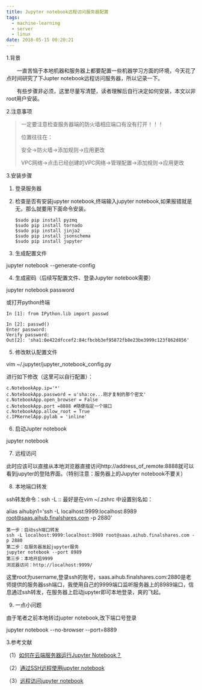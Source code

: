 ```yaml
---
title: Jupyter notebook远程访问服务器配置
tags:
  - machine-learning
  - server
  - linux
date: 2018-05-15 00:20:21
---
```



1.背景

　　一直苦恼于本地机器和服务器上都要配置一些机器学习方面的环境，今天花了点时间研究了下Jupter notebook远程访问服务器，所以记录一下。

　　有些步骤非必须，这里尽量写清楚，读者理解后自行决定如何安装，本文以非root用户安装。

2.注意事项

> 一定要注意检查服务器端的防火墙相应端口有没有打开！！！
>
> 位置往往在：
>
> 安全->防火墙->添加规则->应用更改
>
> VPC网络->点击已经创建的VPC网络->管理配置->添加规则->应用更改

3.安装步骤

1. 登录服务器

2. 检查是否有安装jupyter notebook,终端输入jupyter notebook,如果报错就是无，那么就要用下面命令安装。

   ```
   $sudo pip install pyzmq
   $sudo pip install tornado
   $sudo pip install jinja2
   $sudo pip install jsonschema
   $sudo pip install jupyter
   ```

3. 生成配置文件

jupyter notebook --generate-config

4. 生成密码（后续写配置文件、登录Jupyter notebook需要）

jupyter notebook password

或打开python终端

```
In [1]: from IPython.lib import passwd

In [2]: passwd()
Enter password: 
Verify password: 
Out[2]: 'sha1:0e422dfccef2:84cfbcbb3ef95872fb8e23be3999c123f862d856' 
```

5. 修改默认配置文件

vim ~/.jupyter/jupyter_notebook_config.py 

进行如下修改（这里可以自行配置）：

```
c.NotebookApp.ip='*'
c.NotebookApp.password = u'sha:ce...刚才复制的那个密文'
c.NotebookApp.open_browser = False
c.NotebookApp.port =8888 #随便指定一个端口
c.NotebookApp.allow_root = True
c.IPKernelApp.pylab = 'inline'
```

6. 启动Jupter notebook

jupyter notebook

7. 远程访问

此时应该可以直接从本地浏览器直接访问http://address_of_remote:8888就可以看到jupyter的登陆界面。（特别注意：服务器上的Jupyter notebook不要关）

8. 本地端口转发

ssh转发命令：ssh -L <local host><local port>:<remote host>:<remote port> <SSH hostname> 最好是在vim ~/.zshrc   中设置别名如：

alias aihubjn1='ssh -L localhost:9999:localhost:8989 root@saas.aihub.finalshares.com -p 2880' 

```
第一步：启动ssh端口转发
ssh -L localhost:9999:localhost:8989 root@saas.aihub.finalshares.com -p 2880
第二步：在服务器发起jupyter服务
jupyter notebook --port 8989
第三步：本地开启9999
浏览器访问：http://localhost:9999/
```

这里root为username,登录ssh的账号，saas.aihub.finalshares.com:2880是老师提供的服务器ssh端口，我使用自己的9999端口监听服务器上的8989端口，信息通过ssh转发，在服务器上启动jupyter即可本地登录，爽的飞起。

9. 一点小问题

由于笔者之前本地转过jupter notebook,改下端口号登录

jupyter notebook --no-browser --port=8889

3.参考文献

（1）[如何在云端服务器运行Jupyter Notebook？](https://zhuanlan.zhihu.com/p/20226040) 

（2）[通过SSH远程使用jupyter notebook](http://blog.csdn.net/patrick75/article/details/51473884) 

（3）[远程访问jupyter notebook](http://www.cnblogs.com/yangxiaolan/p/5778305.html)